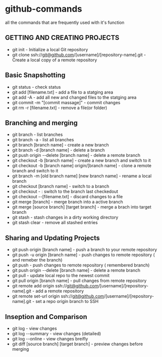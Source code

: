 # github-commands
all the commands that are frequently used with it's function

## GETTING AND CREATING PROJECTS

*  git init               - Initialize a local Git repository
*  git clone ssh://git@github.com/[username]/[repository-name].git - Create a local copy of a remote repository


## Basic Snapshotting
* git status - check status
* git add [filename.txt] - add a file to a statging area
* git add -A - add all new and changed files to the statging area
* git commit -m "[commit massage]" - commit changes
* git rm -r [filename.txt] - remove a file(or folder)

## Branching and merging
* git branch - list branches
* git branch -a - list all branches
* git branch [branch name] - create a new branch
* git branch -d [branch name] - delete a branch
* git push origin --delete [branch name] - delete a remote branch
* git checkout -b [branch name] - create a new branch and switch to it
* git checkout -b [branch name] origin/[branch name] - clone a remote branch and switch to it
* git branch -m [old branch name] [new branch name] - rename a local branch
* git checkout [branch name] - switch to a branch
* git checkout -    : switch to the branch last checkedout
* git checkout --[filename.txt] - discard changes to a file
* git merge [branch] - merge branch into a active branch
* git merge [source branch] [target branch] - merge a brach into target branch
* git stash - stash changes in a dirty working directory
* git stash clear - remove all stashed entries

## Sharing and Updating Projects
* git push origin [branch name] - push a branch to your remote repository
* git push -u origin [branch name] - push changes to remote repository ( and remeber the branch)
* git push - push changes to remote repository ( remembered branch)
* git push origin --delete [branch name] - delete a remote branch
* git pull - update local repo to the newest commit
* git pull origin [branch name] - pull changes from remote repository
* git remote add origin ssh://git@github.com/[username]/[repository-name].git - add a remote repository
* git remote set-url origin ssh://git@github.com/[username]/[repository-name].git - set a repo origin branch to SSH

## Inseption and Comparison
* git log - view changes 
* git log --summary - view changes (detailed)
* git log --online - view changes breifly
* git diff [source branch] [target branch] - preview changes before merging
